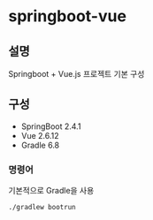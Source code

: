 # springboot-vue

## 설명

Springboot + Vue.js 프로젝트 기본 구성

## 구성

* SpringBoot 2.4.1
* Vue 2.6.12
* Gradle 6.8

### 명령어

기본적으로 Gradle을 사용

```
./gradlew bootrun
```
